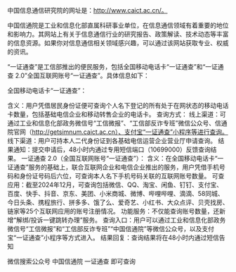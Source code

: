 中国信息通信研究院的网址是：http://www.caict.ac.cn/。

中国信通院是工业和信息化部直属科研事业单位，在信息通信领域有着重要的地位和影响力。其网站上有关于信息通信行业的研究报告、政策解读、技术动态等丰富的信息资源。如果你对信息通信相关领域感兴趣，可以通过该网站获取专业、权威的资讯。

“一证通查”是工信部推出的便民服务，包括全国移动电话卡“一证通查”和“一证通查 2.0”全国互联网账号“一证通查”。具体信息如下：

全国移动电话卡“一证通查”：

含义：用户凭借居民身份证便可查询个人名下登记的所有处于在网状态的移动电话卡数量，包括基础电信企业和移动转售企业的电话卡。
查询方式：
线上渠道：可通过工业和信息化部政务微信号“工信微报”、“工信部反诈专班”微信公众号、信通院官网（http://getsimnum.caict.ac.cn）、支付宝“一证通查”小程序等进行查询。
线下渠道：用户可持本人二代身份证到各基础电信运营企业营业厅申请查询。
结果通知：提交申请后，48小时内通过专用短信端口（10699000）反馈查询结果。 一证通查 2.0（全国互联网账号“一证通查”）：
含义：在全国移动电话卡“一证通查”服务的基础上，联合互联网企业和电信企业推出的服务，用户凭借手机号码和身份证号码后六位，可查询本人名下手机号码关联的互联网账号数量。
可查应用：截至2024年12月，可查询包括微信、QQ、淘宝、闲鱼、钉钉、支付宝、百度、快手、抖音、京东、美团、小米商城、微博、哔哩哔哩、滴滴、58同城、今日头条、携程旅行、拼多多、饿了么、爱奇艺、小红书、大众点评、贝壳找房、链家等25个互联网应用的账号注册情况。
功能服务：不仅能查询账号数量，还新增“解绑/投诉一键跳转办理”服务。
查询入口：用户可以通过工业和信息化部政务微信号“工信微报”和“工信部反诈专班”“中国信通院”等微信公众号，以及支付宝“一证通查”小程序等方式进入。
结果回复：查询结果将在48小时内通过短信告知

微信搜索公众号 中国信通院 一证通查 即可查询








